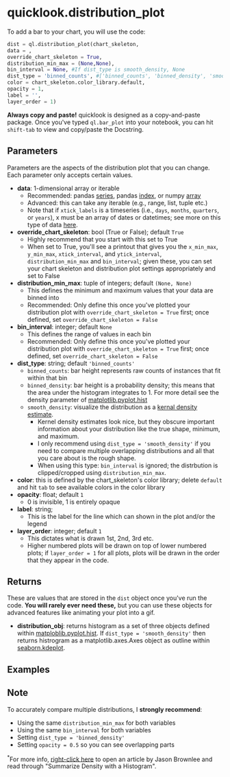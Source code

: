 # quicklook.distribution_plot
To add a bar to your chart, you will use the code:
```python
dist = ql.distribution_plot(chart_skeleton,
data = ,
override_chart_skeleton = True,
distribution_min_max = (None,None),
bin_interval = None, #If dist_type is smooth_density, None
dist_type = 'binned_counts', #['binned_counts', 'binned_density', 'smooth_density']
color = chart_skeleton.color_library.default,
opacity = 1,
label = '',
layer_order = 1)
```

**Always copy and paste!** quicklook is designed as a copy-and-paste package. Once you've typed `ql.bar_plot` into your notebook, you can hit `shift-tab` to view and copy/paste the Docstring.
## Parameters
Parameters are the aspects of the distribution plot that you can change. Each parameter only accepts certain values.
- **data**: 1-dimensional array or iterable
    - Recommended: pandas [series](https://pandas.pydata.org/docs/reference/api/pandas.Series.html), pandas [index](https://pandas.pydata.org/docs/reference/api/pandas.Index.html), or numpy [array](https://numpy.org/doc/stable/reference/generated/numpy.array.html)
    - Advanced: this can take any iterable (e.g., range, list, tuple etc.)
    - Note that if `xtick_labels` is a timeseries (i.e., `days`, `months`, `quarters`, or `years`), x must be an array of dates or datetimes; see more on this type of data [here](https://docs.python.org/3/library/datetime.html).
- **override_chart_skeleton**: bool (True or False); default `True`
    - Highly recommend that you start with this set to True
    - When set to True, you'll see a printout that gives you the `x_min_max`, `y_min_max`, `xtick_interval`, and `ytick_interval`, `distribution_min_max` and `bin_interval`; given these, you can set your chart skeleton and distribution plot settings appropriately and set to False
- **distribution_min_max**: tuple of integers; default `(None, None)`
    - This defines the minimum and maximum values that your data are binned into
    - Recommended: Only define this once you've plotted your distribution plot with `override_chart_skeleton = True` first; once defined, set `override_chart_skeleton = False`
- **bin_interval**: integer; default `None`
    - This defines the range of values in each bin
    - Recommended: Only define this once you've plotted your distribution plot with `override_chart_skeleton = True` first; once defined, set `override_chart_skeleton = False`
- **dist_type**: string; default `'binned_counts'`
    - `binned_counts`: bar height represents raw counts of instances that fit within that bin
    - `binned_density`: bar height is a probability density; this means that the area under the histogram integrates to 1. For more detail see the density parameter of [matplotlib.pyplot.hist](https://matplotlib.org/stable/api/_as_gen/matplotlib.pyplot.hist.html)
    - `smooth_density`: visualize the distribution as a [kernal density estimate](https://seaborn.pydata.org/generated/seaborn.kdeplot.html).
      - Kernel density estimates look nice, but they obscure important information about your distribution like the true shape, minimum, and maximum.
      - I only recommend using `dist_type = 'smooth_density'` if you need to compare multiple overlapping distributions and all that you care about is the rough shape.
      - When using this type: `bin_interval` is ignored; the distrbution is clipped/cropped using `distribution_min_max`.
- **color**: this is defined by the chart_skeleton's color library; delete `default` and hit `tab` to see available colors in the color library
- **opacity**: float; default `1`
    - 0 is invisible, 1 is entirely opaque
- **label**: string;
    - This is the label for the line which can shown in the plot and/or the legend
- **layer_order**: integer; default `1`
    - This dictates what is drawn 1st, 2nd, 3rd etc.
    - Higher numbered plots will be drawn on top of lower numbered plots; if `layer_order = 1` for all plots, plots will be drawn in the order that they appear in the code.
## Returns
These are values that are stored in the `dist` object once you've run the code. **You will rarely ever need these,** but you can use these objects for advanced features like animating your plot into a gif.
- **distribution_obj**: returns histogram as a set of three objects defined within [matploblib.pyplot.hist](https://matplotlib.org/stable/api/_as_gen/matplotlib.pyplot.hist.html). If `dist_type = 'smooth_density'` then returns histrogram as a matplotlib.axes.Axes object as outline within [seaborn.kdeplot](https://seaborn.pydata.org/generated/seaborn.kdeplot.html).
## Examples
## Note
To accurately compare multiple distributions, I **strongly recommend**:
- Using the same `distribution_min_max` for both variables
- Using the same `bin_interval` for both variables
- Setting `dist_type = 'binned_density'`
- Setting `opacity = 0.5` so you can see overlapping parts

<sup>*</sup>For more info, [right-click here](https://machinelearningmastery.com/probability-density-estimation/) to open an article by Jason Brownlee and read through "Summarize Density with a Histogram".
